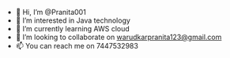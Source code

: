 - 👋 Hi, I’m @Pranita001
- 👀 I’m interested in Java technology 
- 🌱 I’m currently learning AWS cloud
- 💞️ I’m looking to collaborate on warudkarpranita123@gmail.com
- 📫 You can reach me on 7447532983

<!---
Pranita001/Pranita001 is a ✨ special ✨ repository because its `README.md` (this file) appears on your GitHub profile.
You can click the Preview link to take a look at your changes.
--->
